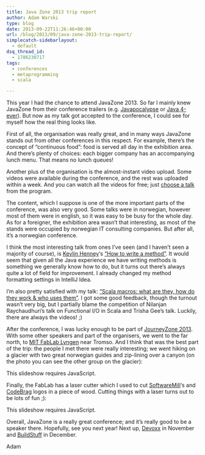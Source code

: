```yaml
---
title: Java Zone 2013 trip report
author: Adam Warski
type: blog
date: 2013-09-22T11:26:46+00:00
url: /blog/2013/09/java-zone-2013-trip-report/
simplecatch-sidebarlayout:
  - default
dsq_thread_id:
  - 1786230717
tags:
  - conferences
  - metaprogramming
  - scala

---
```

This year I had the chance to attend JavaZone 2013. So far I mainly knew JavaZone from their conference trailers (e.g. [Javapocalypse][1] or [Java 4-ever][2]). But now as my talk got accepted to the conference, I could see for myself how the real thing looks like.

First of all, the organisation was really great, and in many ways JavaZone stands out from other conferences in this respect. For example, there&#8217;s the concept of &#8220;continuous food&#8221;: food is served all day in the exhibition area. And there&#8217;s plenty of choices: each bigger company has an accompanying lunch menu. That means no lunch queues!

Another plus of the organisation is the almost-instant video upload. Some videos were available during the conference, and the rest was uploaded within a week. And you can watch all the videos for free; just [choose a talk][3] from the program. 

The content, which I suppose is one of the more important parts of the conference, was also very good. Some talks were in norwegian, however most of them were in english, so it was easy to be busy for the whole day. As for a foreigner, the exhibition area wasn&#8217;t that interesting, as most of the stands were occupied by norwegian IT consulting companies. But after all, it&#8217;s a norwegian conference.

I think the most interesting talk from ones I&#8217;ve seen (and I haven&#8217;t seen a majority of course), is [Kevlin Henney][4]&#8216;s [&#8220;How to write a method&#8221;][5]. It would seem that given all the Java experience we have writing methods is something we generally know how to do, but it turns out there&#8217;s always quite a lot of field for improvement. I already changed my method formatting settings in IntelliJ Idea.

I&#8217;m also pretty satisfied with my talk: [&#8220;Scala macros: what are they, how do they work & who uses them&#8221;][6]. I got some good feedback, though the turnout wasn&#8217;t very big, but I partially blame the competition of Nilanjan Raychaudhuri&#8217;s talk on Functional I/O in Scala and Trisha Gee&#8217;s talk. Luckily, there are always the videos! ;)

After the conference, I was lucky enough to be part of [JourneyZone 2013][7]. With some other speakers and part of the organisers, we went to the far north, to [MIT FabLab Lyngen][8] near Tromso. And I think that was the best part of the trip: the people I met there were really interesting; we went hiking on a glacier with two great norwegian guides and zip-lining over a canyon (on the photo you can see the other group on the glacier):

<p class="jetpack-slideshow-noscript robots-nocontent">
  This slideshow requires JavaScript.
</p>

<div id="gallery-1094-1-slideshow" class="jetpack-slideshow-window jetpack-slideshow jetpack-slideshow-black" data-trans="fade" data-autostart="1" data-gallery="[{&quot;src&quot;:&quot;http:\/\/www.warski.org\/blog\/wp-content\/uploads\/2013\/09\/IMG_2859.jpg&quot;,&quot;id&quot;:&quot;1096&quot;,&quot;title&quot;:&quot;IMG_2859&quot;,&quot;alt&quot;:&quot;&quot;,&quot;caption&quot;:&quot;&quot;,&quot;itemprop&quot;:&quot;image&quot;}]" itemscope itemtype="https://schema.org/ImageGallery">
</div>

Finally, the FabLab has a laser cutter which I used to cut [SoftwareMill][9]&#8216;s and [CodeBrag][10] logos in a piece of wood. Cutting things with a laser turns out to be lots of fun ;):

<p class="jetpack-slideshow-noscript robots-nocontent">
  This slideshow requires JavaScript.
</p>

<div id="gallery-1094-2-slideshow" class="jetpack-slideshow-window jetpack-slideshow jetpack-slideshow-black" data-trans="fade" data-autostart="1" data-gallery="[{&quot;src&quot;:&quot;http:\/\/www.warski.org\/blog\/wp-content\/uploads\/2013\/09\/IMG_2878.jpg&quot;,&quot;id&quot;:&quot;1095&quot;,&quot;title&quot;:&quot;IMG_2878&quot;,&quot;alt&quot;:&quot;&quot;,&quot;caption&quot;:&quot;&quot;,&quot;itemprop&quot;:&quot;image&quot;}]" itemscope itemtype="https://schema.org/ImageGallery">
</div>

Overall, JavaZone is a really great conference; and it&#8217;s really good to be a speaker there. Hopefully, see you next year! Next up, [Devoxx][11] in November and [BuildStuff][12] in December.

Adam

 [1]: http://www.youtube.com/watch?v=E3418SeWZfQ
 [2]: http://www.youtube.com/watch?v=kLO1djacsfg
 [3]: http://jz13.java.no/program.html
 [4]: https://twitter.com/KevlinHenney
 [5]: http://jz13.java.no/presentation.html?id=2a76ea4d
 [6]: http://jz13.java.no/presentation.html?id=599d10a1
 [7]: http://jz13.java.no/journeyzone.html
 [8]: https://www.google.com/maps/preview#!q=Lyngen+Forskningsstiftelse+Mit&data=!4m10!1m9!4m8!1m3!1d11676!2d20.195258!3d69.494128!3m2!1i1440!2i802!4f13.1
 [9]: https://softwaremill.com/
 [10]: http://www.codebrag.com/
 [11]: http://devoxx.com/
 [12]: http://buildstuff.lt/
